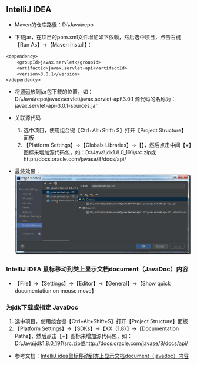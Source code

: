 

## IntelliJ IDEA

- Maven的仓库路径：D:\Java\repo

- 下载jar，在项目的pom.xml文件增加如下依赖，然后选中项目，点击右键【Run As】->【Maven Install】：
```
<dependency>
    <groupId>javax.servlet</groupId>
    <artifactId>javax.servlet-api</artifactId>
    <version>3.0.1</version>
</dependency>
```
- 将[源码](soucecode\javax.servlet-api-3.0.1-sources.jar)放到jar包下载的位置，如：D:\Java\repo\javax\servlet\javax.servlet-api\3.0.1
	源代码的名称为：javax.servlet-api-3.0.1-sources.jar

- 关联源代码
	1. 选中项目，使用组合键【Ctrl+Alt+Shift+S】打开【Project Structure】面板
	2. 【Platform Settings】->【Globals Libraries】->【】，然后点击中间【+】图标来增加源代码包，如：D:\Java\jdk1.8.0_191\src.zip或http://docs.oracle.com/javase/8/docs/api/

- 最终效果：                                                                                                                                                                                                   
![](snapshot\idea\01_Project_Structure_Libs.png)

### IntelliJ IDEA 鼠标移动到类上显示文档document（JavaDoc）内容

- 【File】->【Settings】->【Editor】->【General】->【Show quick documentation on mouse move】



### 为jdk下载或指定 JavaDoc
1. 选中项目，使用组合键【Ctrl+Alt+Shift+S】打开【Project Structure】面板
2. 【Platform Settings】->【SDKs】->【XX（1.8）】->【Documentation Paths】，然后点击【+】图标来增加源代码包，如：D:\Java\jdk1.8.0_191\src.zip或http://docs.oracle.com/javase/8/docs/api/

- 参考文档：[IntelliJ idea鼠标移动到类上显示文档document（javadoc）内容](https://blog.csdn.net/u013905744/article/details/73162294)